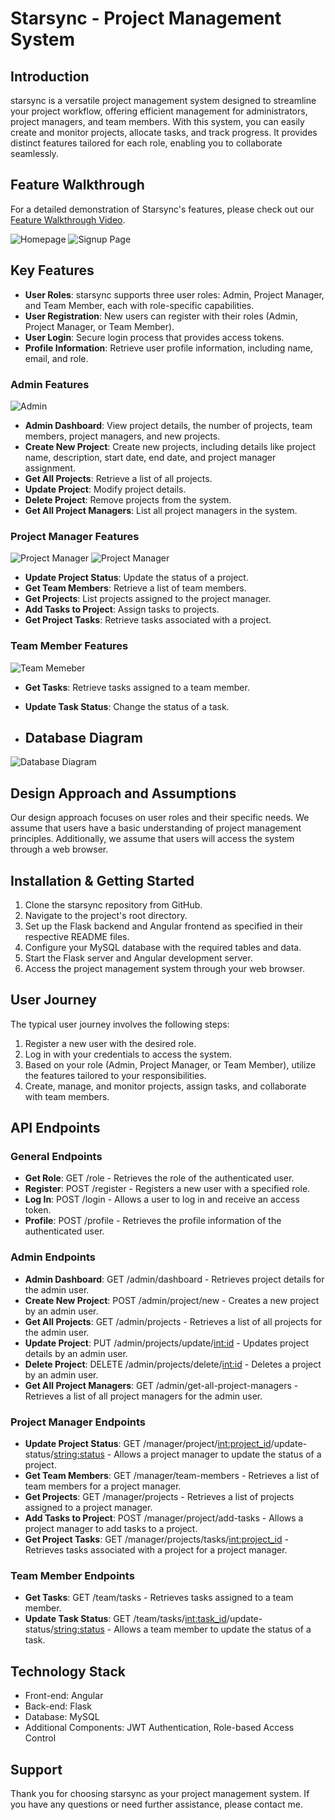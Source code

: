# Starsync - Project Management System

## Introduction

starsync is a versatile project management system designed to streamline your project workflow, offering efficient management for administrators, project managers, and team members. With this system, you can easily create and monitor projects, allocate tasks, and track progress. It provides distinct features tailored for each role, enabling you to collaborate seamlessly.

## Feature Walkthrough

For a detailed demonstration of Starsync's features, please check out our [Feature Walkthrough Video](https://youtu.be/YSGc29S1Ey8).

![Homepage](https://github.com/gitesh8/starsync/blob/main/Images/img1.PNG)
![Signup Page](https://github.com/gitesh8/starsync/blob/main/Images/img2.PNG)

## Key Features

- **User Roles**: starsync supports three user roles: Admin, Project Manager, and Team Member, each with role-specific capabilities.
- **User Registration**: New users can register with their roles (Admin, Project Manager, or Team Member).
- **User Login**: Secure login process that provides access tokens.
- **Profile Information**: Retrieve user profile information, including name, email, and role.

### Admin Features

![Admin](https://github.com/gitesh8/starsync/blob/main/Images/img3.PNG)

- **Admin Dashboard**: View project details, the number of projects, team members, project managers, and new projects.
- **Create New Project**: Create new projects, including details like project name, description, start date, end date, and project manager assignment.
- **Get All Projects**: Retrieve a list of all projects.
- **Update Project**: Modify project details.
- **Delete Project**: Remove projects from the system.
- **Get All Project Managers**: List all project managers in the system.

### Project Manager Features

![Project Manager](https://github.com/gitesh8/starsync/blob/main/Images/img4.PNG)
![Project Manager](https://github.com/gitesh8/starsync/blob/main/Images/img5.PNG)

- **Update Project Status**: Update the status of a project.
- **Get Team Members**: Retrieve a list of team members.
- **Get Projects**: List projects assigned to the project manager.
- **Add Tasks to Project**: Assign tasks to projects.
- **Get Project Tasks**: Retrieve tasks associated with a project.

### Team Member Features

![Team Memeber](https://github.com/gitesh8/starsync/blob/main/Images/img6.PNG)
- **Get Tasks**: Retrieve tasks assigned to a team member.
- **Update Task Status**: Change the status of a task.

- ## Database Diagram

![Database Diagram](https://github.com/gitesh8/starsync/blob/main/Images/db_diagram.png)


## Design Approach and Assumptions

Our design approach focuses on user roles and their specific needs. We assume that users have a basic understanding of project management principles. Additionally, we assume that users will access the system through a web browser.

## Installation & Getting Started

1. Clone the starsync repository from GitHub.
2. Navigate to the project's root directory.
3. Set up the Flask backend and Angular frontend as specified in their respective README files.
4. Configure your MySQL database with the required tables and data.
5. Start the Flask server and Angular development server.
6. Access the project management system through your web browser.

## User Journey

The typical user journey involves the following steps:

1. Register a new user with the desired role.
2. Log in with your credentials to access the system.
3. Based on your role (Admin, Project Manager, or Team Member), utilize the features tailored to your responsibilities.
4. Create, manage, and monitor projects, assign tasks, and collaborate with team members.

## API Endpoints

### General Endpoints

- **Get Role**: GET /role - Retrieves the role of the authenticated user.
- **Register**: POST /register - Registers a new user with a specified role.
- **Log In**: POST /login - Allows a user to log in and receive an access token.
- **Profile**: POST /profile - Retrieves the profile information of the authenticated user.

### Admin Endpoints

- **Admin Dashboard**: GET /admin/dashboard - Retrieves project details for the admin user.
- **Create New Project**: POST /admin/project/new - Creates a new project by an admin user.
- **Get All Projects**: GET /admin/projects - Retrieves a list of all projects for the admin user.
- **Update Project**: PUT /admin/projects/update/<int:id> - Updates project details by an admin user.
- **Delete Project**: DELETE /admin/projects/delete/<int:id> - Deletes a project by an admin user.
- **Get All Project Managers**: GET /admin/get-all-project-managers - Retrieves a list of all project managers for the admin user.

### Project Manager Endpoints

- **Update Project Status**: GET /manager/project/<int:project_id>/update-status/<string:status> - Allows a project manager to update the status of a project.
- **Get Team Members**: GET /manager/team-members - Retrieves a list of team members for a project manager.
- **Get Projects**: GET /manager/projects - Retrieves a list of projects assigned to a project manager.
- **Add Tasks to Project**: POST /manager/project/add-tasks - Allows a project manager to add tasks to a project.
- **Get Project Tasks**: GET /manager/projects/tasks/<int:project_id> - Retrieves tasks associated with a project for a project manager.

### Team Member Endpoints

- **Get Tasks**: GET /team/tasks - Retrieves tasks assigned to a team member.
- **Update Task Status**: GET /team/tasks/<int:task_id>/update-status/<string:status> - Allows a team member to update the status of a task.

## Technology Stack

- Front-end: Angular
- Back-end: Flask
- Database: MySQL
- Additional Components: JWT Authentication, Role-based Access Control

## Support

Thank you for choosing starsync as your project management system. If you have any questions or need further assistance, please contact me.


